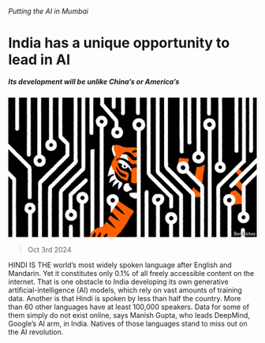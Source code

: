 ###### Putting the AI in Mumbai

# India has a unique opportunity to lead in AI 

##### Its development will be unlike China’s or America’s 

![image](images/20241005_ASD001.jpg) 

> Oct 3rd 2024 

HINDI IS THE world’s most widely spoken language after English and Mandarin. Yet it constitutes only 0.1% of all freely accessible content on the internet. That is one obstacle to India developing its own generative artificial-intelligence (AI) models, which rely on vast amounts of training data. Another is that Hindi is spoken by less than half the country. More than 60 other languages have at least 100,000 speakers. Data for some of them simply do not exist online, says Manish Gupta, who leads DeepMind, Google’s AI arm, in India. Natives of those languages stand to miss out on the AI revolution. 

